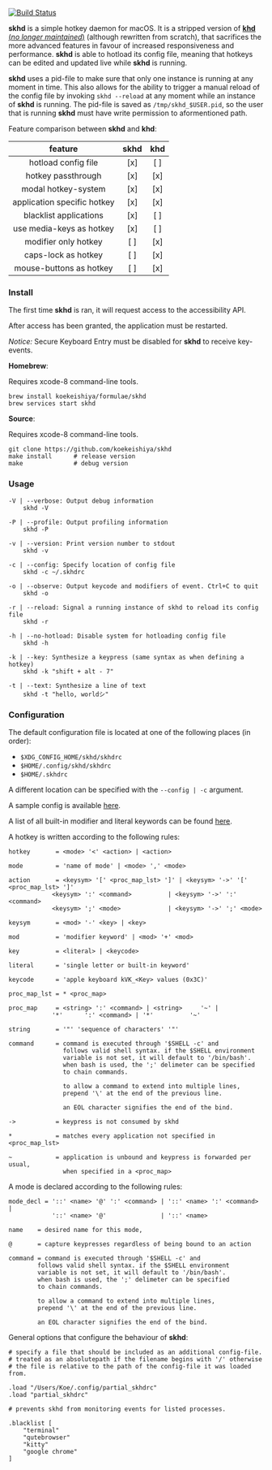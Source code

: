 [![Build Status](https://travis-ci.org/koekeishiya/skhd.svg?branch=master)](https://travis-ci.org/koekeishiya/skhd)

**skhd** is a simple hotkey daemon for macOS. It is a stripped version of [**khd** (*no longer maintained*)](https://github.com/koekeishiya/khd) (although rewritten from scratch), that sacrifices the more advanced features in favour of increased responsiveness and performance.
**skhd** is able to hotload its config file, meaning that hotkeys can be edited and updated live while **skhd** is running.

**skhd** uses a pid-file to make sure that only one instance is running at any moment in time. This also allows for the ability to trigger a manual reload of the config file by invoking `skhd --reload` at any moment while an instance of **skhd** is running. The pid-file is saved as `/tmp/skhd_$USER.pid`, so the user that is running **skhd** must have write permission to aformentioned path.

Feature comparison between **skhd** and **khd**:

| feature                    | skhd | khd |
|:--------------------------:|:----:|:---:|
| hotload config file        | [x]  | [ ] |
| hotkey passthrough         | [x]  | [x] |
| modal hotkey-system        | [x]  | [x] |
| application specific hotkey| [x]  | [x] |
| blacklist applications     | [x]  | [ ] |
| use media-keys as hotkey   | [x]  | [ ] |
| modifier only hotkey       | [ ]  | [x] |
| caps-lock as hotkey        | [ ]  | [x] |
| mouse-buttons as hotkey    | [ ]  | [x] |

### Install

The first time **skhd** is ran, it will request access to the accessibility API.

After access has been granted, the application must be restarted.

*Notice:* Secure Keyboard Entry must be disabled for **skhd** to receive key-events.

**Homebrew**:

Requires xcode-8 command-line tools.

    brew install koekeishiya/formulae/skhd
    brew services start skhd

**Source**:

Requires xcode-8 command-line tools.

    git clone https://github.com/koekeishiya/skhd
    make install      # release version
    make              # debug version

### Usage

    -V | --verbose: Output debug information
        skhd -V

    -P | --profile: Output profiling information
        skhd -P

    -v | --version: Print version number to stdout
        skhd -v

    -c | --config: Specify location of config file
        skhd -c ~/.skhdrc

    -o | --observe: Output keycode and modifiers of event. Ctrl+C to quit
        skhd -o

    -r | --reload: Signal a running instance of skhd to reload its config file
        skhd -r

    -h | --no-hotload: Disable system for hotloading config file
        skhd -h

    -k | --key: Synthesize a keypress (same syntax as when defining a hotkey)
        skhd -k "shift + alt - 7"

    -t | --text: Synthesize a line of text
        skhd -t "hello, worldシ"

### Configuration

The default configuration file is located at one of the following places (in order):

- `$XDG_CONFIG_HOME/skhd/skhdrc`
- `$HOME/.config/skhd/skhdrc`
- `$HOME/.skhdrc`

A different location can be specified with the ```--config | -c``` argument.

A sample config is available [here](https://github.com/koekeishiya/skhd/blob/master/examples/skhdrc).

A list of all built-in modifier and literal keywords can be found [here](https://github.com/Nobody912/skhdrc/KEYS.md).

A hotkey is written according to the following rules:

    hotkey       = <mode> '<' <action> | <action>

    mode         = 'name of mode' | <mode> ',' <mode>

    action       = <keysym> '[' <proc_map_lst> ']' | <keysym> '->' '[' <proc_map_lst> ']'
                <keysym> ':' <command>          | <keysym> '->' ':' <command>
                <keysym> ';' <mode>             | <keysym> '->' ';' <mode>

    keysym       = <mod> '-' <key> | <key>

    mod          = 'modifier keyword' | <mod> '+' <mod>

    key          = <literal> | <keycode>

    literal      = 'single letter or built-in keyword'

    keycode      = 'apple keyboard kVK_<Key> values (0x3C)'

    proc_map_lst = * <proc_map>

    proc_map     = <string> ':' <command> | <string>     '~' |
                '*'      ':' <command> | '*'          '~'

    string       = '"' 'sequence of characters' '"'

    command      = command is executed through '$SHELL -c' and
                   follows valid shell syntax. if the $SHELL environment
                   variable is not set, it will default to '/bin/bash'.
                   when bash is used, the ';' delimeter can be specified
                   to chain commands.

                   to allow a command to extend into multiple lines,
                   prepend '\' at the end of the previous line.

                   an EOL character signifies the end of the bind.

    ->           = keypress is not consumed by skhd

    *            = matches every application not specified in <proc_map_lst>

    ~            = application is unbound and keypress is forwarded per usual, 
                   when specified in a <proc_map>

A mode is declared according to the following rules:

    mode_decl = '::' <name> '@' ':' <command> | '::' <name> ':' <command> |
                '::' <name> '@'               | '::' <name>

    name    = desired name for this mode,

    @       = capture keypresses regardless of being bound to an action

    command = command is executed through '$SHELL -c' and
            follows valid shell syntax. if the $SHELL environment
            variable is not set, it will default to '/bin/bash'.
            when bash is used, the ';' delimeter can be specified
            to chain commands.

            to allow a command to extend into multiple lines,
            prepend '\' at the end of the previous line.

            an EOL character signifies the end of the bind.

General options that configure the behaviour of **skhd**:

    # specify a file that should be included as an additional config-file.
    # treated as an absolutepath if the filename begins with '/' otherwise
    # the file is relative to the path of the config-file it was loaded from.

    .load "/Users/Koe/.config/partial_skhdrc"
    .load "partial_skhdrc"

    # prevents skhd from monitoring events for listed processes.

    .blacklist [
        "terminal"
        "qutebrowser"
        "kitty"
        "google chrome"
    ]
